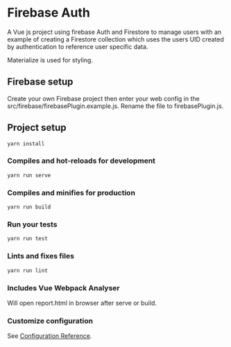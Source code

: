 # Firebase Auth

A Vue js project using firebase Auth and Firestore to manage users with an example of creating a Firestore collection which uses the users UID created by authentication to reference user specific data.

Materialize is used for styling.

## Firebase setup

Create your own Firebase project then enter your web config in the src/firebase/firebasePlugin.example.js. Rename the file to firebasePlugin.js.

## Project setup
```
yarn install
```

### Compiles and hot-reloads for development
```
yarn run serve
```

### Compiles and minifies for production
```
yarn run build
```

### Run your tests
```
yarn run test
```

### Lints and fixes files
```
yarn run lint
```
### Includes Vue Webpack Analyser
Will open report.html in browser after serve or build.

### Customize configuration
See [Configuration Reference](https://cli.vuejs.org/config/).
